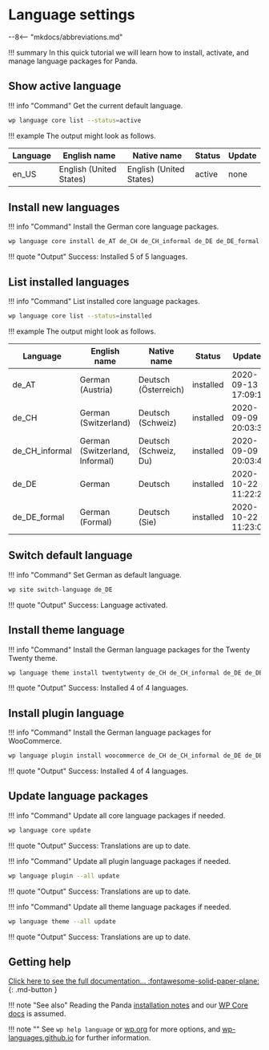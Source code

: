 # Language settings

<!-- Abbreviations used by MkDocs for building a glossary -->
<!-- https://squidfunk.github.io/mkdocs-material/reference/abbreviations/ -->
--8<-- "mkdocs/abbreviations.md"

!!! summary
    In this quick tutorial we will learn how to install, activate, and manage language packages for Panda.

## Show active language

!!! info "Command"
    Get the current default language.

```bash
wp language core list --status=active
```

!!! example
    The output might look as follows.

| **Language** | **English name**        | **Native name**         | **Status** | **Update** |
| ------------ | ----------------------- | ----------------------- | ---------- | ---------- |
| en_US        | English (United States) | English (United States) | active     | none       |

## Install new languages

!!! info "Command"
    Install the German core language packages.

```bash
wp language core install de_AT de_CH de_CH_informal de_DE de_DE_formal
```

!!! quote "Output"
    Success: Installed 5 of 5 languages.

## List installed languages

!!! info "Command"
    List installed core language packages.

```bash
wp language core list --status=installed
```

!!! example
    The output might look as follows.

| **Language**   | **English name**               | **Native name**       | **Status** | **Updated**         |
| -------------- | ------------------------------ | --------------------- | ---------- | ------------------- |
| de_AT          | German (Austria)               | Deutsch (Österreich)  | installed  | 2020-09-13 17:09:13 |
| de_CH          | German (Switzerland)           | Deutsch (Schweiz)     | installed  | 2020-09-09 20:03:38 |
| de_CH_informal | German (Switzerland, Informal) | Deutsch (Schweiz, Du) | installed  | 2020-09-09 20:03:47 |
| de_DE          | German                         | Deutsch               | installed  | 2020-10-22 11:22:21 |
| de_DE_formal   | German (Formal)                | Deutsch (Sie)         | installed  | 2020-10-22 11:23:04 |

## Switch default language

!!! info "Command"
    Set German as default language.

```bash
wp site switch-language de_DE
```

!!! quote "Output"
    Success: Language activated.

## Install theme language

!!! info "Command"
    Install the German language packages for the Twenty Twenty theme.

```bash
wp language theme install twentytwenty de_CH de_CH_informal de_DE de_DE_formal
```

!!! quote "Output"
    Success: Installed 4 of 4 languages.

## Install plugin language

!!! info "Command"
    Install the German language packages for WooCommerce.

```bash
wp language plugin install woocommerce de_CH de_CH_informal de_DE de_DE_formal
```

!!! quote "Output"
    Success: Installed 4 of 4 languages.

## Update language packages

!!! info "Command"
    Update all core language packages if needed.

```bash
wp language core update
```

!!! quote "Output"
    Success: Translations are up to date.

!!! info "Command"
    Update all plugin language packages if needed.

```bash
wp language plugin --all update
```

!!! quote "Output"
    Success: Translations are up to date.

!!! info "Command"
    Update all theme language packages if needed.

```bash
wp language theme --all update
```

!!! quote "Output"
    Success: Translations are up to date.

## Getting help

[Click here to see the full documentation… :fontawesome-solid-paper-plane:](index.md){: .md-button }

!!! note "See also"
    Reading the Panda [installation notes](install.md) and our [WP Core docs](wp-core.md) is assumed.

!!! note ""
    See `wp help language` or [wp.org][language] for more options, and [wp-languages.github.io] for further information.

[language]: https://developer.wordpress.org/cli/commands/language/ "wp language"
[wp-languages.github.io]: https://wp-languages.github.io/ "Composer WP language packs"
